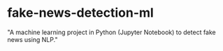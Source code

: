 # fake-news-detection-ml
"A machine learning project in Python (Jupyter Notebook) to detect fake news using NLP."
